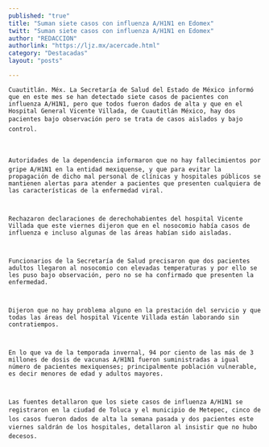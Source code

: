 ```yaml
---
published: "true"
title: "Suman siete casos con influenza A/H1N1 en Edomex"
twitt: "Suman siete casos con influenza A/H1N1 en Edomex"
author: "REDACCION"
authorlink: "https://ljz.mx/acercade.html"
category: "Destacadas"
layout: "posts"

---
```



  
    Cuautitlán. Méx. La Secretaría de Salud del Estado de México informó que en este mes se han detectado siete casos de pacientes con influenza A/H1N1, pero que todos fueron dados de alta y que en el Hospital General Vicente Villada, de Cuautitlán México, hay dos pacientes bajo observación pero se trata de casos aislados y bajo control.
  
  
  
    Autoridades de la dependencia informaron que no hay fallecimientos por gripe A/H1N1 en la entidad mexiquense, y que para evitar la propagación de dicho mal personal de clínicas y hospitales públicos se mantienen alertas para atender a pacientes que presenten cualquiera de las características de la enfermedad viral.
  
  
  
    Rechazaron declaraciones de derechohabientes del hospital Vicente Villada que este viernes dijeron que en el nosocomio había casos de influenza e incluso algunas de las áreas habían sido aisladas.
  
  
  
    Funcionarios de la Secretaría de Salud precisaron que dos pacientes adultos llegaron al nosocomio con elevadas temperaturas y por ello se les puso bajo observación, pero no se ha confirmado que presenten la enfermedad.
  
  
  
    Dijeron que no hay problema alguno en la prestación del servicio y que todas las áreas del hospital Vicente Villada están laborando sin contratiempos.
  
  
  
    En lo que va de la temporada invernal, 94 por ciento de las más de 3 millones de dosis de vacunas A/H1N1 fueron suministradas a igual número de pacientes mexiquenses; principalmente población vulnerable, es decir menores de edad y adultos mayores.
  
  
  
    Las fuentes detallaron que los siete casos de influenza A/H1N1 se registraron en la ciudad de Toluca y el municipio de Metepec, cinco de los casos fueron dados de alta la semana pasada y dos pacientes este viernes saldrán de los hospitales, detallaron al insistir que no hubo decesos.
  

